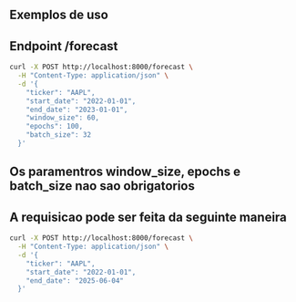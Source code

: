 ## Exemplos de uso
## Endpoint /forecast

```bash
curl -X POST http://localhost:8000/forecast \
  -H "Content-Type: application/json" \
  -d '{
    "ticker": "AAPL",
    "start_date": "2022-01-01",
    "end_date": "2023-01-01",
    "window_size": 60,
    "epochs": 100,
    "batch_size": 32
  }'
```

## Os paramentros window_size, epochs e batch_size nao sao obrigatorios
## A requisicao pode ser feita da seguinte maneira

```bash
curl -X POST http://localhost:8000/forecast \
  -H "Content-Type: application/json" \
  -d '{
    "ticker": "AAPL",
    "start_date": "2022-01-01",
    "end_date": "2025-06-04"
  }'
```